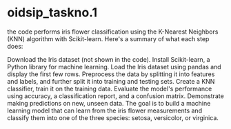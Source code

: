 # oidsip_taskno.1
 the code performs iris flower classification using the K-Nearest Neighbors (KNN) algorithm with Scikit-learn. Here's a summary of what each step does:

Download the Iris dataset (not shown in the code).
Install Scikit-learn, a Python library for machine learning.
Load the Iris dataset using pandas and display the first few rows.
Preprocess the data by splitting it into features and labels, and further split it into training and testing sets.
Create a KNN classifier, train it on the training data.
Evaluate the model's performance using accuracy, a classification report, and a confusion matrix.
Demonstrate making predictions on new, unseen data.
The goal is to build a machine learning model that can learn from the iris flower measurements and classify them into one of the three species: setosa, versicolor, or virginica.
